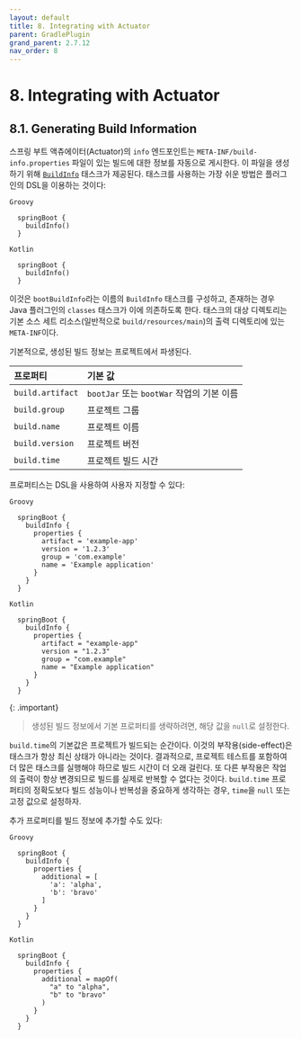 ```yaml
---
layout: default
title: 8. Integrating with Actuator
parent: GradlePlugin
grand_parent: 2.7.12
nav_order: 8
---
```



# 8. Integrating with Actuator


## 8.1. Generating Build Information
스프링 부트 액츄에이터(Actuator)의 `info` 엔드포인트는 `META-INF/build-info.properties` 파일이 있는 빌드에 대한 정보를 자동으로 게시한다. 이 파일을 생성하기 위해 [`BuildInfo`](https://docs.spring.io/spring-boot/docs/2.7.12/gradle-plugin/api/org/springframework/boot/gradle/tasks/buildinfo/BuildInfo.html) 태스크가 제공된다. 태스크를 사용하는 가장 쉬운 방법은 플러그인의 DSL을 이용하는 것이다:

`Groovy`
```
  springBoot {
    buildInfo()
  }
```
`Kotlin`
```
  springBoot {
    buildInfo()
  }
```

이것은 `bootBuildInfo`라는 이름의 `BuildInfo` 태스크를 구성하고, 존재하는 경우 Java 플러그인의 `classes` 태스크가 이에 의존하도록 한다. 태스크의 대상 디렉토리는 기본 소스 세트 리소스(일반적으로 `build/resources/main`)의 출력 디렉토리에 있는 `META-INF`이다. 

기본적으로, 생성된 빌드 정보는 프로젝트에서 파생된다.

|프로퍼티|기본 값|
|:--|:--|
|`build.artifact`|`bootJar` 또는 `bootWar` 작업의 기본 이름|
|`build.group`|프로젝트 그룹|
|`build.name`|프로젝트 이름|
|`build.version`|프로젝트 버전|
|`build.time`|프로젝트 빌드 시간|


프로퍼티스는 DSL을 사용하여 사용자 지정할 수 있다:

`Groovy`
```
  springBoot {
    buildInfo {
      properties {
        artifact = 'example-app'
        version = '1.2.3'
        group = 'com.example'
        name = 'Example application'
      } 
    }
  }
```
`Kotlin`
```
  springBoot {
    buildInfo {
      properties {
        artifact = "example-app"
        version = "1.2.3"
        group = "com.example"
        name = "Example application"
      } 
    }
  }
```

{: .important}
>생성된 빌드 정보에서 기본 프로퍼티를 생략하려면, 해당 값을 `null`로 설정한다.

`build.time`의 기본값은 프로젝트가 빌드되는 순간이다. 이것의 부작용(side-effect)은 태스크가 항상 최신 상태가 아니라는 것이다. 결과적으로, 프로젝트 테스트를 포함하여 더 많은 태스크를 실행해야 하므로 빌드 시간이 더 오래 걸린다. 또 다른 부작용은 작업의 출력이 항상 변경되므로 빌드를 실제로 반복할 수 없다는 것이다. `build.time` 프로퍼티의 정확도보다 빌드 성능이나 반복성을 중요하게 생각하는 경우, `time`을 `null` 또는 고정 값으로 설정하자.

추가 프로퍼티를 빌드 정보에 추가할 수도 있다:

`Groovy`
```
  springBoot {
    buildInfo {
      properties {
        additional = [
          'a': 'alpha',
          'b': 'bravo'
        ]
      } 
    }
  }
```
`Kotlin`
```
  springBoot {
    buildInfo {
      properties {
        additional = mapOf(
          "a" to "alpha",
          "b" to "bravo"
        )
      }
    }
  }
```